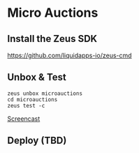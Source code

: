 # Micro Auctions

## Install the Zeus SDK

https://github.com/liquidapps-io/zeus-cmd

## Unbox & Test
```
zeus unbox microauctions
cd microauctions
zeus test -c
```

[Screencast](https://asciinema.org/a/KqSY4y4c5CynllEGMLe3FEtG9)

## Deploy (TBD)
